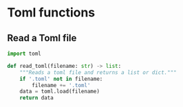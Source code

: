 # Toml functions

## Read a Toml file
```python
import toml

def read_toml(filename: str) -> list:
    """Reads a toml file and returns a list or dict."""
    if '.toml' not in filename:
        filename += '.toml'
    data = toml.load(filename)
    return data
```


